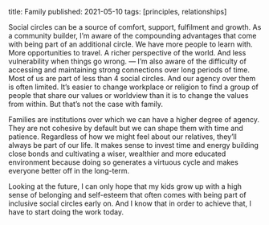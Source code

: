 title: Family
published: 2021-05-10
tags: [principles, relationships]

Social circles can be a source of comfort, support, fulfilment and growth. As a community builder, I’m aware of the compounding advantages that come with being part of an additional circle. We have more people to learn with. More opportunities to travel. A richer perspective of the world. And less vulnerability when things go wrong. — I’m also aware of the difficulty of accessing and maintaining strong connections over long periods of time. Most of us are part of less than 4 social circles. And our agency over them is often limited. It’s easier to change workplace or religion to find a group of people that share our values or worldview than it is to change the values from within. But that’s not the case with family.

Families are institutions over which we can have a higher degree of agency. They are not cohesive by default but we can shape them with time and patience. Regardless of how we might feel about our relatives, they’ll always be part of our life. It makes sense to invest time and energy building close bonds and cultivating a wiser, wealthier and more educated environment because doing so generates a virtuous cycle and makes everyone better off in the long-term.

Looking at the future, I can only hope that my kids grow up with a high sense of belonging and self-esteem that often comes with being part of inclusive social circles early on. And I know that in order to achieve that, I have to start doing the work today.
